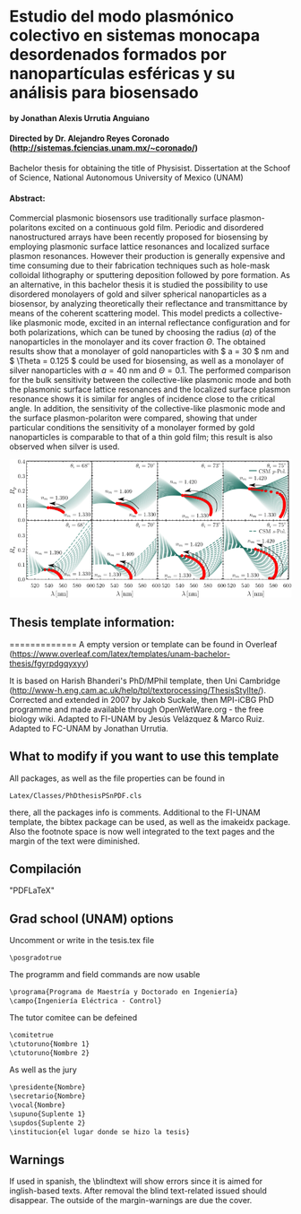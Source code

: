 # Estudio del modo plasmónico colectivo en sistemas monocapa desordenados formados por nanopartículas esféricas y su análisis para biosensado
#### by Jonathan Alexis Urrutia Anguiano
#### Directed by Dr. Alejandro Reyes Coronado (http://sistemas.fciencias.unam.mx/~coronado/)
Bachelor thesis for obtaining the title of Physisist.
Dissertation at the Schoof of Science, National Autonomous University of Mexico (UNAM)

#### Abstract:
Commercial plasmonic biosensors use traditionally surface plasmon-polaritons excited on a continuous gold film. Periodic and disordered nanostructured arrays have been recently proposed for biosensing by employing plasmonic surface lattice resonances and localized surface plasmon resonances. However their production is generally expensive and time consuming due to their fabrication techniques such as hole-mask colloidal lithography or sputtering deposition followed by pore formation. As an alternative, in this bachelor thesis it is studied the possibility to use disordered monolayers of gold and silver spherical nanoparticles as a biosensor, by analyzing theoretically their reflectance and transmittance by means of the coherent scattering model. This model predicts a collective-like plasmonic mode, excited in an internal reflectance configuration and for both polarizations, which can be tuned by choosing the radius ($a$) of the nanoparticles in the monolayer and its cover fraction $\Theta$. The obtained results show that a monolayer of gold nanoparticles with $ a = 30 $ nm and $ \Theta = 0.125 $  could be used for biosensing, as well as a monolayer of silver nanoparticles with $a=40$ nm and $\Theta=0.1$. The performed comparison for the bulk sensitivity between the collective-like plasmonic mode and both the plasmonic surface lattice resonances and the localized surface plasmon resonance shows it is similar for angles of incidence close to the critical angle. In addition, the sensitivity of the collective-like plasmonic mode and the surface plasmon-polariton were compared, showing that under particular conditions the sensitivity of a monolayer formed by gold nanoparticles is comparable to that of a thin gold film; this result is also observed when silver is used.

![Reflectance](LaTeX%20-files/2-Resultados/figs/11-SPPCSM/2-RpRs.png?raw=true "Collective plasmonic mode")

## Thesis template information:
=============
A empty version or template can be found in Overleaf (https://www.overleaf.com/latex/templates/unam-bachelor-thesis/fgyrpdgqyxyy)

It is based on Harish Bhanderi's PhD/MPhil template, then Uni Cambridge (http://www-h.eng.cam.ac.uk/help/tpl/textprocessing/ThesisStylIte/).
Corrected and extended in 2007 by Jakob Suckale, then MPI-iCBG PhD programme and made available through OpenWetWare.org - the free biology wiki. Adapted to FI-UNAM by Jesús Velázquez & Marco Ruiz. Adapted to FC-UNAM by Jonathan Urrutia.

What to modify if you want to use this template
-----------------

All packages, as well as the file properties can be found in

    Latex/Classes/PhDthesisPSnPDF.cls

there, all the packages info is comments. Additional to the FI-UNAM template, the bibtex package can be used, as well as the imakeidx package. Also the footnote space is now well integrated to the text pages and the margin of the text were diminished.

Compilación
-----------

"PDFLaTeX"

Grad school (UNAM) options
--------
Uncomment or write in the tesis.tex file

    \posgradotrue

The programm and field commands are now usable

    \programa{Programa de Maestría y Doctorado en Ingeniería}
    \campo{Ingeniería Eléctrica - Control}

The tutor comitee can be defeined

    \comitetrue
    \ctutoruno{Nombre 1}
    \ctutoruno{Nombre 2}

As well as the jury

    \presidente{Nombre}
    \secretario{Nombre}
    \vocal{Nombre}
    \supuno{Suplente 1}
    \supdos{Suplente 2}
    \institucion{el lugar donde se hizo la tesis}


Warnings
--------
If used in spanish, the  \blindtext will show errors since it is aimed for inglish-based texts. After removal the blind text-related issued should disappear.
The outside of the margin-warnings are due the cover.
